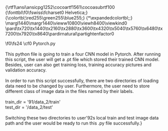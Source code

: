 {\rtf1\ansi\ansicpg1252\cocoartf1561\cocoasubrtf100
{\fonttbl\f0\fswiss\fcharset0 Helvetica;}
{\colortbl;\red255\green255\blue255;}
{\*\expandedcolortbl;;}
\margl1440\margr1440\vieww10800\viewh8400\viewkind0
\pard\tx720\tx1440\tx2160\tx2880\tx3600\tx4320\tx5040\tx5760\tx6480\tx7200\tx7920\tx8640\pardirnatural\partightenfactor0

\f0\fs24 \cf0 Pytorch.py\
\
This python file is going to train a four CNN model in Pytorch. After running this script, the user will get a .pt file which stored their trained CNN model. Besides, user can also get training loss, training accuracy pictures and validation accuracy.\
\
In order to run this script successfully, there are two directories of loading data need to be changed by user. Furthermore, the user need to store different class of image data in the files named by their labels.\
\
train_dir = \'91/data_2/train'\
test_dir = '/data_2/test'\
\
Switching these two directories to user\'92s local train and test image data path and the user would be ready to run this .py file successfully.}